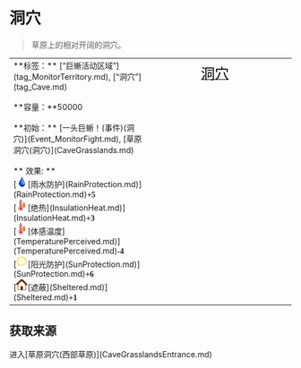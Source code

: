# 洞穴  
> 草原上的相对开阔的洞穴。  
  
<style>
        .table9595 th,td{
            text-align:left;
            vertical-align:top;
        }
        </style><table class="table table-bordered table9595" data-toggle="table"  data-show-header="false"><thead style="display:none"><tr ><th  style="width:50%;"  >title</th><th  style="width:50%;"  ></th></tr></thead><tr ><td  style="width:50%;"  >**标签：**	[“巨蜥活动区域”](tag_MonitorTerritory.md), [“洞穴”](tag_Cave.md)<br><br>**容量：**50000<br><br>**初始：**	[一头巨蜥！(事件)(洞穴)](Event_MonitorFight.md), [草原洞穴(洞穴)](CaveGrasslands.md)<br><br>** 效果: **<br>[<div style="width:20px;display:inline-block;text-align:center"><img decoding="async" src="../wiki/Sprite/Thirst.png" href="a.md" style="max-width:20px;max-height:20px;"></div>[雨水防护](RainProtection.md)](RainProtection.md)<span style="font-family:ui-monospace"><b>+5</b></span><br>[<div style="width:20px;display:inline-block;text-align:center"><img decoding="async" src="../wiki/Sprite/Hot.png" href="a.md" style="max-width:20px;max-height:20px;"></div>[绝热](InsulationHeat.md)](InsulationHeat.md)<span style="font-family:ui-monospace"><b>+3</b></span><br>[<div style="width:20px;display:inline-block;text-align:center"><img decoding="async" src="../wiki/Sprite/Hot.png" href="a.md" style="max-width:20px;max-height:20px;"></div>[体感温度](TemperaturePerceived.md)](TemperaturePerceived.md)<span style="font-family:ui-monospace"><b>-4</b></span><br>[<div style="width:20px;display:inline-block;text-align:center"><img decoding="async" src="../wiki/Sprite/SunIcon.png" href="a.md" style="max-width:20px;max-height:20px;"></div>[阳光防护](SunProtection.md)](SunProtection.md)<span style="font-family:ui-monospace"><b>+6</b></span><br>[<div style="width:20px;display:inline-block;text-align:center"><img decoding="async" src="../wiki/Sprite/Comfort.png" href="a.md" style="max-width:20px;max-height:20px;"></div>[遮蔽](Sheltered.md)](Sheltered.md)<span style="font-family:ui-monospace"><b>+1</b></span></td><td  style="width:50%;"  ><div style="float:right; margin:5px"><div class="gamecard" style="width:150px; height:225px;"><a href="Env_CaveGrasslands.md" style="color:black"><img decoding="async" src="" class="cardimage" style="max-width:150px;max-height:225px;"><span style="font-size: 25px;">洞穴</span></a></div></div></td></tr></tbody></table>  
  
## 获取来源  
<div style="display:inline-block"><div class="gamedatalist" style="text-align:left;min-width:200px;min-height:0px;"><div style="display:inline-block"><div style="display:inline-block;vertical-align:middle;">进入</div><div style="display:inline-block;vertical-align:middle;">[草原洞穴(西部草原)](CaveGrasslandsEntrance.md)</div></div></div></div>  
  


<script>document.title="洞穴 - 卡牌生存百科 Card Survival Wiki";</script>